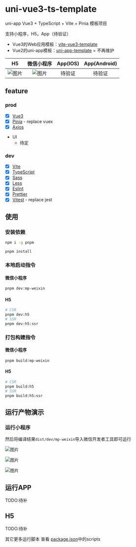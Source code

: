 # uni-vue3-ts-template
uni-app Vue3 + TypeScript + Vite + Pinia 模板项目

支持小程序，H5，App（待验证）

* Vue3的Web应用模板：[vite-vue3-template](https://github.com/ATQQ/vite-vue3-template)
* Vue2的uni-app模板：[uni-app-template](https://github.com/ATQQ/uni-app-template) = 不再维护

|                                     H5                                      |                                 微信小程序                                  | App(IOS) | App(Android) |
| :-------------------------------------------------------------------------: | :-------------------------------------------------------------------------: | :------: | :----------: |
| ![图片](https://img.cdn.sugarat.top/mdImg/MTY1MzE5Mzc4MzUyMQ==653193783521) | ![图片](https://img.cdn.sugarat.top/mdImg/MTY1MzE5Mzc1Mzk1MQ==653193753951) |  待验证  |    待验证    |
## feature
### prod
* [x] [Vue3](https://vuejs.org/)
* [x] [Pinia](https://pinia.vuejs.org/) - replace vuex
* [x] [Axios](https://github.com/axios/axios)
* UI
  * 待定
### dev
* [x] [Vite](https://github.com/vitejs/vite)
* [x] [TypeScript](https://github.com/microsoft/TypeScript/#readme)
* [x] [Sass](https://github.com/sass/sass)
* [x] [Less](https://github.com/less/less.js)
* [x] [Eslint](https://eslint.org/)
* [x] [Prettier](https://prettier.io/)
* [x] [Vitest](https://vitest.dev/) - replace jest

## 使用
### 安装依赖
```sh
npm i -g pnpm
```

```sh
pnpm install
```

### 本地启动指令
#### 微信小程序
```sh
pnpm dev:mp-weixin
```

#### H5
```sh
# CSR
pnpm dev:h5
# SSR
pnpm dev:h5:ssr
```

### 打包构建指令
#### 微信小程序
```
pnpm build:mp-weixin
```
#### H5
```sh
# CSR
pnpm build:h5
# SSR
pnpm build:h5:ssr
```

## 运行产物演示
### 运行小程序
然后将编译结果`dist/dev/mp-weixin`导入微信开发者工具即可运行

![图片](https://img.cdn.sugarat.top/mdImg/MTYzNzQxNjc3MjA4Mw==637416772083)

![图片](https://img.cdn.sugarat.top/mdImg/MTYzNzQxNjg4MTUwNA==637416881504)

![图片](https://img.cdn.sugarat.top/mdImg/MTYzNzQxNjY3OTY0NQ==637416679645)

## 运行APP
TODO:待补

## H5
TODO:待补


其它更多运行脚本 查看 [package.json](./package.json)中的scripts

